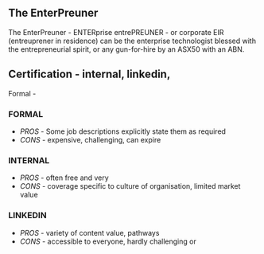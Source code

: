 ## The EnterPreuner

The EnterPreuner - ENTERprise entrePREUNER - or corporate EIR (entreuprener in residence) can be the enterprise technologist blessed with the entrepreneurial spirit, or any gun-for-hire by an ASX50 with an ABN.  

## Certification - internal, linkedin, 
Formal - 

### FORMAL
- *PROS* - Some job descriptions explicitly state them as required
- *CONS* - expensive, challenging, can expire

### INTERNAL
- *PROS* - often free and very 
- *CONS* - coverage specific to culture of organisation, limited market value

### LINKEDIN
- *PROS* - variety of content value, pathways
- *CONS* - accessible to everyone, hardly challenging or 


### 